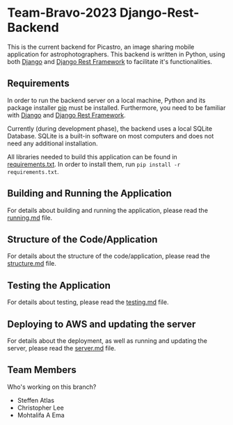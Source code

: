 # Team-Bravo-2023 Django-Rest-Backend

This is the current backend for Picastro, an image sharing mobile application for astrophotographers. This backend is written in Python, using both [Django](https://docs.djangoproject.com/en/4.1/) and [Django Rest Framework](https://www.django-rest-framework.org/) to facilitate it's functionalities.


## Requirements

In order to run the backend server on a local machine, Python and its package installer [pip](https://pypi.org/project/pip/) must be installed. Furthermore, you need to be familiar with [Django](https://docs.djangoproject.com/en/4.1/) and [Django Rest Framework](https://www.django-rest-framework.org/).

Currently (during development phase), the backend uses a local SQLite Database. SQLite is a built-in software on most computers and does not need any additional installation.

All libraries needed to build this application can be found in [requirements.txt](requirements.txt). In order to install them, run `pip install -r requirements.txt`.


## Building and Running the Application

For details about building and running the application, please read the [running.md](./documentation/running.md) file.


## Structure of the Code/Application

For details about the structure of the code/application, please read the [structure.md](./documentation/structure.md) file.


## Testing the Application

For details about testing, please read the [testing.md](./documentation/testing.md) file.


## Deploying to AWS and updating the server

For details about the deployment, as well as running and updating the server, please read the [server.md](./documentation/server.md) file.


## Team Members
 Who's working on this branch?
 * Steffen Atlas
 * Christopher Lee
 * Mohtalifa A Ema